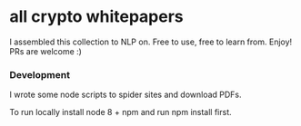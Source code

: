 # all crypto whitepapers

I assembled this collection to NLP on. Free to use, free to learn from. Enjoy! PRs are welcome :)



### Development

I wrote some node scripts to spider sites and download PDFs.

To run locally install node 8 + npm and run npm install first.
